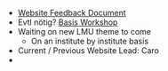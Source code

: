 - [Website Feedback Document](https://docs.google.com/document/d/1eR_BiwQ4HZMXh29k9KYPE39GQT7KcsYSvMqNUHQGJEo/edit#)
- Evtl nötig? [Basis Workshop](https://www.internetdienste.verwaltung.uni-muenchen.de/online-workshops/basisworkshop-online/index.html)
- Waiting on new LMU theme to come
	- On an institute by institute basis
- Current / Previous Website Lead: Caro
- 